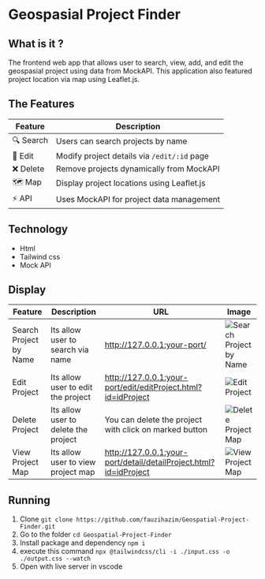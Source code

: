 # Geospasial Project Finder
## What is it ?
The frontend web app that allows user to search, view, add, and edit the geospasial project using data from MockAPI. This application also featured project location via map using Leaflet.js.
## The Features
| Feature         | Description |
|---------------|------------|
| 🔍 Search | Users can search projects by name |
| 📌 Edit | Modify project details via `/edit/:id` page |
| ❌ Delete | Remove projects dynamically from MockAPI |
| 🗺️ Map | Display project locations using Leaflet.js |
| ⚡ API | Uses MockAPI for project data management |

## Technology
- Html
- Tailwind css
- Mock API

## Display
| Feature         | Description | URL | Image |
|---------------|------------|------------|------------|
| Search Project by Name | Its allow user to search via name | http://127.0.0.1:your-port/ | ![Search Project by Name](https://freeimghost.net/images/2025/05/23/imagecfba5d9d66af626e.png) |
| Edit Project | Its allow user to edit the project | http://127.0.0.1:your-port/edit/editProject.html?id=idProject | ![Edit Project](https://freeimghost.net/images/2025/05/23/imaged603dce83c64697a.png) |
| Delete Project | Its allow user to delete the project | You can delete the project with click on marked button | ![Delete Project Map](https://freeimghost.net/images/2025/05/23/image7ac39b376a430a6c.png) |
| View Project Map | Its allow user to view project map | http://127.0.0.1:your-port/detail/detailProject.html?id=idProject | ![View Project Map](https://freeimghost.net/images/2025/05/23/imagee3f97a5ef2229349.png) |

## Running
1. Clone
``` git clone https://github.com/fauzihazim/Geospatial-Project-Finder.git ```
2. Go to the folder
``` cd Geospatial-Project-Finder ```
3. Install package and dependency
``` npm i ```
4. execute this command
``` npx @tailwindcss/cli -i ./input.css -o ./output.css --watch ```
5. Open with live server in vscode